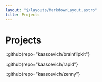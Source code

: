 ```yaml
---
layout: "$/layouts/MarkdownLayout.astro"
title: Projects
---
```


# Projects

::github{repo="kaascevich/brainflipkit"}

::github{repo="kaascevich/rapid"}

::github{repo="kaascevich/zenny"}

